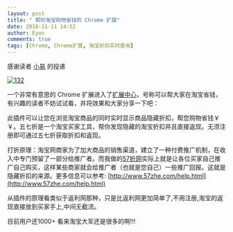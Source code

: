 ```yaml
---
layout: post
title: " 帮你淘宝购物省钱的 Chrome 扩展"
date: 2010-11-11 14:52
author: Eyon
comments: true
tags: [Chrome, Chrome扩展, 淘宝折扣实时查询]
---
```

感谢读者 [小易](http://www.57zhe.com) 的投递

<a href="http://img.chromi.org/2010/11/1321.png">![](http://img.chromi.org/2010/11/1321.png "132")</a>

一个非常有意思的 Chrome 扩展进入了[扩展中心](https://chrome.google.com/extensions/detail/dgbakfihleefbbcmhdjdiemdcgjllbid)，号称可以帮大家在淘宝省钱，有兴趣的读者不妨试试看，并将效果和大家分享一下吧：

此插件可以让您在浏览淘宝商品的同时实时显示商品隐藏折扣，帮您购物省钱￥￥。五七折是一个淘宝买家工具，帮你发现隐藏的淘宝折扣并且直接返现。无须注册即可通过五七折获取折扣和返现。

打折原理：淘宝网商家为了加大商品的销售渠道，建立了一种付费推广机制，在收入中专门预留了一部分给推广者。而我做的[57折网](http://www.57zhe.com/)实际上就是让各位买家自己推广自己购买，这样某些商家就会给推广者（也就是您自己）一些推广回报。这就是隐藏折扣的来源。更多信息可以参考: [http://www.57zhe.com/help.html](http://www.57zhe.com/help.html)

从插件的原理看类似于返利网那种，只是比返利网更加简单了,不用注册,淘宝的返现直接放到买家手上,中间无截流。

目前用户还1000+ 看来淘宝大军还是很多的啊!!!
